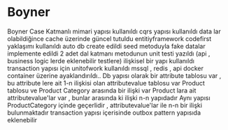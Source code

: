 # Boyner
Boyner Case
Katmanlı mimari yapısı kullanıldı
cqrs yapısı kullanıldı
data lar olabildiğince cache üzerinde güncel tutuldu
entitiyframework codefirst yaklaşımı kullanıldı
auto db create edildi
seed metoduyla fake datalar implemente edildi
2 adet dal katmanı metodunun unit testi yazıldı (api , business logic lerde eklenebilir testlere)
ilişkisel bir yapı kullanıldı
transaction yapısı için unitofwork kullanıldı
mssql , redis , api docker container üzerine ayaklandırıldı..
Db yapısı olarak bir attribute tablosu var , bu attribute lere ait 1-n ilişkisi olan attributevalue tablosu var
Product tablosu ve Product Category arasında bir ilişki var 
Product lara ait attributevalue'lar var  , bunlar arasında ki ilişki n-n yapıdadır
Aynı yapısı ProductCategory içinde geçerlidir , attributevalue'lar ile n-n bir ilişki bulunmaktadır
transaction yapısı içerisinde outbox pattern yapısıda eklenebilir 

